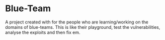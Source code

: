# Blue-Team
A project created with for the people who are learning/working on the domains of blue-teams. This is like their playground, test the vulnerabilities, analyse the exploits and then fix em.
